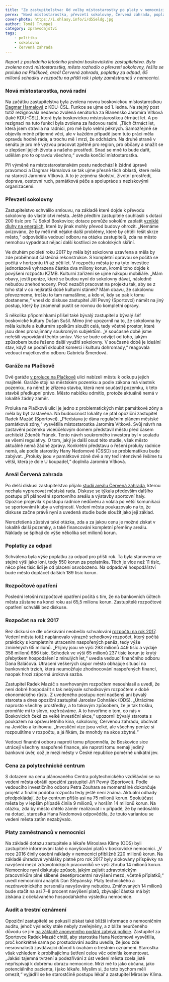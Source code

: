 ```yaml
---
title: "Ze zastupitelstva: Od volby místostarostky po platy v nemocnici"
perex: "Nová místostarostka, převzetí sokolovny, Červená zahrada, poplatky za odpad, 65 milionů schodku v rozpočtu, platy lékařů v nemocnici a další."
cover-photo: https://i.ohlasy.info/i/d55eldg.jpg
author: Tomáš Trumpeš
category: zpravodajství
tags:
    - politika
    - sokolovna
    - červená zahrada
---
```


*Report z posledního letošního jednání boskovického zastupitelstva. Byla zvolena nová místostarostka, město rozhodlo o převzetí sokolovny, řešila se proluka na Plačkově, areál Červená zahrada, poplatky za odpad, 65 milionů schodku v rozpočtu na příští rok i platy zaměstnanců v nemocnici.*

### Nová místostarostka, nová radní

Na začátku zastupitelstva byla zvolena novou boskovickou místostarostkou [Dagmar Hamalová](http://www.ohlasy.info/clanky/2016/10/mistostarostka-hamalova.html) z KDU-ČSL. Funkce se ujme od 1. ledna. Na stejný post totiž rezignovala nedávno zvolená senátorka za Blanensko Jaromíra Vítková (také KDU-ČSL), která byla boskovickou místostarostkou čtrnáct let. A po rezignaci na tuto funkci byla zvolena za řadovou radní. „Těch čtrnáct let, která jsem strávila na radnici, pro mě bylo velmi pěkných. Samozřejmě se objevily méně příjemné věci, ale v každém případě jsem tuto práci měla opravdu hodně ráda, a trochu mě i mrzí, že odcházím. Na druhé straně v senátu je pro mě výzvou pracovat zpětně pro region, pro občany a snažit se o zlepšení jejich života a našeho prostředí. Snad se mně to bude dařit, udělám pro to opravdu všechno,“ uvedla končící místostarostka.

Při výměně na místostarostenském postu nedochází k žádné úpravě pravomocí a Dagmar Hamalová se tak ujme přesně těch oblastí, které měla na starosti Jaromíra Vítková. A to je zejména školství, životní prostředí, doprava, cestovní ruch, památková péče a spolupráce s neziskovými organizacemi.

### Převzetí sokolovny

Zastupitelstvo schválilo smlouvu, na základě které dojde k převodu sokolovny do vlastnictví města. Ještě předtím zastupitelé souhlasili s dotací 200 tisíc pro TJ Sokol Boskovice; dotace pomůže sokolům zaplatit [vzniklé dluhy na energiích](http://www.ohlasy.info/clanky/2016/11/sokolovna-dluhy.html), které by jinak mohly převod budovy ohrozit. „Nemáme avizováno, že by měli mít nějaké další problémy, které by chtěli řešit skrze město,“ odpověděla vedoucí odboru na otázku zastupitelů, zda na město nemohou vypadnout nějací další kostlivci ze sokolských skříní.

Ve druhém pololetí roku 2017 by měla být sokolovna uzavřena a měla by zde proběhnout částečná rekonstrukce. S kompletní opravou se počítá se počítá v horizontu tří až pěti let. V rozpočtu města je na tyto investice jednorázově vyhrazena částka dva miliony korun, kromě toho dojde k povýšení rozpočtu KZMB. Kulturní zařízení se ujme nákupu mobiliáře. „Mám obavy, jestli peníze, které se budou nyní do sokolovny dávat, následně nebudou znehodnoceny. Proč nezačít pracovat na projektu tak, aby se z toho stal v co nejkratší době kulturní stánek? Mám obavu, že sokolovnu převezmeme, trošku to tam namašlíme, a kdo ví, kdy se pak k tomu dostaneme,“ vnesl do diskuse zastupitel Jiří Pevný (Sportovci) námět na jiný postup, který by znamenal pustit se rovnou do kompletní opravy.

S několika připomínkami přišel také bývalý zastupitel a bývalý šéf boskovické kultury Dušan Sušil. Mimo jiné upozornil na to, že sokolovna by měla kultuře a kulturním spolkům sloužit celá, tedy včetně prostor, které jsou dnes pronajímány soukromým subjektům. „V současné době jsme neřešili vypovídání těchto smluv. Vše se bude odvíjet od  toho, jakým způsobem bude řešeno další využití sokolovny. V současné době je ideální stav, když se podaří skloubit komerci i kulturu dohromady,“ reagovala vedoucí majetkového odboru Gabriela Šmerdová.

### Garáže na Plačkově

Dvě garáže [v proluce na Plačkově](https://mapy.cz/s/1g7hH) ulici nabízeli městu k odkupu jejich majitelé. Garáže stojí na městském pozemku a podle zákona má vlastník pozemku, na němž je zřízena stavba, která není součástí pozemku, k této stavbě předkupní právo. Město nabídku odmítlo, protože aktuálně nemá v lokalitě žádný záměr. 

Proluka na Plačkově ulici je jedno z problematických míst památkové zóny a měla by být zastavěna. Na budoucnost lokality se ptal opoziční zastupitel Radek Mazáč (Sportovci). „Představa je dána regulačním plánem městské památkové zóny,“ vysvětlila místostarostka Jaromíra Vítková. Svůj návrh na zastavění pozemku víceúčelovým domem představil městu před časem architekt Zdeněk Fránek. Tento návrh soukromého investora byl v souladu se všemi regulativy. O tom, jaký je další osud této studie, však město aktuálně nemá žádné zprávy. Konkrétní představu o řešení proluky radnice nemá, ale podle starostky Hany Nedomové (ČSSD) se problematikou bude zabývat. „Proluky jsou v památkové zóně dvě a my teď intenzivně řešíme tu větší, která je dole U koupadel,“ doplnila Jaromíra Vítková.

### Areál Červená zahrada

Po delší diskusi zastupitelstvo přijalo [studii areálu Červená zahrada](http://www.ohlasy.info/clanky/2016/11/cervenka-studie.html), kterou nechala vypracovat městská rada. Diskuse se týkala především dalšího postupu při plánování sportovního areálu a výstavby sportovní haly. Opozice projevila k postupu radnice nedůvěru a volala po větší komunikaci se sportovními kluby a veřejností. Vedení města poukazovalo na to, že diskuse začne právě nyní a uvedená studie bude sloužit jako její základ. 

Nerozřešená zůstává také otázka, zda a za jakou cenu je možné získat v lokalitě další pozemky, a také financování kompletní přeměny areálu. Náklady se šplhají do výše několika set milionů korun.

### Poplatky za odpad

Schválena byla výše poplatku za odpad pro příští rok. Ta byla stanovena ve stejné výši jako loni, tedy 550 korun za poplatníka. Těch je více než 11 tisíc, něco přes tisíc lidí je od placení osvobozeno. Na odpadové hospodářství bude město doplácet dalších 189 tisíc korun.

### Rozpočtové opatření

Poslední letošní rozpočtové opatření počítá s tím, že na bankovních účtech města zůstane na konci roku asi 65,5 milionu korun. Zastupitelé rozpočtové opatření schválili bez diskuse.

### Rozpočet na rok 2017

Bez diskusí se dle očekávání neobešlo schvalování [rozpočtu na rok 2017](http://www.ohlasy.info/clanky/2016/11/novy-rozpocet.html). Vedení města totiž naplánovalo výrazně schodkový rozpočet, který počítá prakticky s kompletním utracením naspořených peněz, tedy výše zmíněných 65 milionů. „Příjmy jsou ve výši 293 milionů 449 tisíc a výdaje 358 milionů 686 tisíc. Schodek ve výši 65 milionů 237 tisíc korun je krytý přebytkem hospodaření z minulých let,“ uvedla vedoucí finančního odboru Dana Baláčová. Utracení veškerých úspor město obhajuje situací na bankovních trzích, která neumožňuje zhodnocování naspořených financí, naopak hrozí záporná úroková sazba.

Zastupitel Radek Mazáč s navrhovaným rozpočtem nesouhlasil a uvedl, že není dobré hospodařit s tak nebývale schodkovým rozpočtem v době ekonomického růstu. Z uvedeného postupu není nadšený ani bývalý starosta a dnes opoziční zastupitel Jaroslav Dohnálek (ODS). „Utrácíme naprosto všechny prostředky, a to takovým způsobem, že je tak trošku, promiňte mi to slovo, rozfrcáváme. A to hovoříme o tom, co nás v Boskovicích čeká za velké investiční akce,“ upozornil bývalý starosta s poukazem na opravu letního kina, sokolovny, Červenou zahradu, obchvat na Jevíčko a knihovnu. „Investiční vize jsou velké, ale všechny peníze si rozpouštíme v rozpočtu, a já říkám, že mnohdy na akce zbytné.“

Vedoucí finanční odboru naproti tomu připomněla, že Boskovice sice utrácejí všechny naspořené finance, ale naproti tomu nemají jediný bankovní úvěr, což je mezi městy v České republice poměrně unikátní jev.

### Cena za polytechnické centrum

S dotazem na cenu plánovaného Centra polytechnického vzdělávání se na vedení města obrátil opoziční zastupitel Jiří Pevný (Sportovci). Podle vedoucího investičního odboru Petra Zouhara se momentálně dokončuje projekt a finální podoba rozpočtu tedy ještě není známa. Aktuální odhady předpokládají, že by centrum přišlo asi na 75 milionů korun. Spoluúčast města by v lepším případě činila 9 milionů, v horším 14 milionů korun. Na otázku, zda by město chtělo záměr realizovat i v případě, že by nedosáhlo na dotaci, starostka Hana Nedomová odpověděla, že touto variantou se vedení města zatím nezabývalo.

### Platy zaměstnanců v nemocnici

Na základě dotazu zastupitele a lékaře Miroslava Klímy (ODS) byli zastupitelé informováni také o navyšování platů v boskovické nemocnici. „V roce 2016 činily osobní náklady v nemocnici přibližně 220 milionů korun. Na základě úhradové vyhlášky platné pro rok 2017 byly alokovány příspěvky na navýšení mezd zdravotnických pracovníků ve výši zhruba 14 milionů korun. Nemocnice nyní diskutuje způsob, jakým zajistit zdravotnickým pracovníkům plné slíbené desetiprocentní navýšení mezd, včetně příplatků,“ uvedl nemocniční analytik Dan Štěpánský. Platy technického a nezdravotnického personálu navyšovány nebudou. Zmiňovaných 14 milionů bude stačit na asi 7–8 procent navýšení platů, zbývající částka má být získána z očekávaného hospodářského výsledku nemocnice.

### Audit a trestní oznámení

Opoziční zastupitelé se pokusili získat také bližší informace o nemocničním auditu, jehož výsledky stále nebyly zveřejněny, a z blíže neurčeného důvodu se jím [na základě anonymního podání zabývá policie](http://www.ohlasy.info/clanky/2016/12/dalsi-trestni-oznameni.html). Zastupitel za Sportovce Radek Mazáč chtěl, aby starostka Hana Nedomová vysvětlila, proč konkrétně sama po prostudování auditu uvedla, že jsou zde nesrovnalosti zavdávající důvod k úvahám o trestním oznámení. Starostka však vzhledem k probíhajícímu šetření celou věc odmítla komentovat. „Jakási tajemná tvrzení a podezřívání z úst vedení města zcela jistě nepřispívají k dobrému obrazu nemocnice. Mrzí mě to jako občana, jako potenciálního pacienta, i jako lékaře. Myslím si, že toto bychom měli omezit,“ vyjádřil se ke starostčině postupu lékař a zastupitel Miroslav Klíma.
